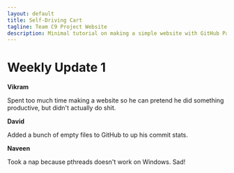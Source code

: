 ```yaml
---
layout: default
title: Self-Driving Cart
tagline: Team C9 Project Website
description: Minimal tutorial on making a simple website with GitHub Pages
---
```


# Weekly Update 1

**Vikram**

Spent too much time making a website so he can pretend he did something
productive, but didn't actually do shit.

**David**

Added a bunch of empty files to GitHub to up his commit stats.

**Naveen**

Took a nap because pthreads doesn't work on Windows. Sad!
